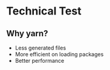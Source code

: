 # Technical Test

## Why yarn?
- Less generated files
- More efficient on loading packages
- Better performance